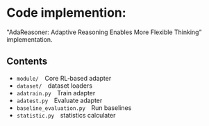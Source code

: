 # Code implemention:

"AdaReasoner: Adaptive Reasoning Enables More Flexible Thinking” implementation.

## Contents

- `module/` Core RL‐based adapter 
- `dataset/` dataset loaders
- `adatrain.py` Train adapter
- `adatest.py` Evaluate adapter
- `baseline_evaluation.py` Run baselines
- `statistic.py` statistics calculater

